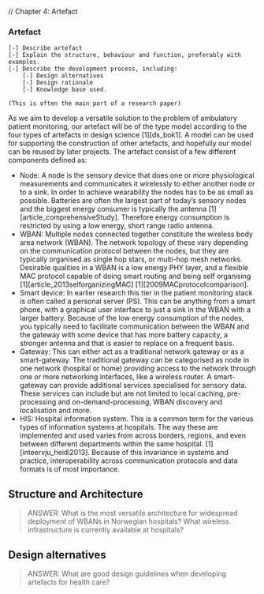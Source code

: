// Chapter 4: Artefact

### Artefact

	[-] Describe artefact
	[-] Explain the structure, behaviour and function, preferably with examples.
	[-] Describe the development process, including:
		[-] Design alternatives
		[-] Design rationale
		[-] Knowledge base used.

	(This is often the main part of a research paper)


As we aim to develop a versatile solution to the problem of ambulatory patient monitoring, our artefact will be of the type model according to the four types of artefacts in design science [1][ds_bok1]. A model can be used for supporting the construction of other artefacts, and hopefully our model can be reused by later projects. The artefact consist of a few different components defined as:

- Node: A node is the sensory device that does one or more physiological measurements and communicates it wirelessly to either another node or to a sink. In order to achieve wearability the nodes has to be as small as possible. Batteries are often the largest part of today’s sensory nodes and the biggest energy consumer is typically the antenna [1][article_comprehensiveStudy]. Therefore energy consumption is restricted by using a low energy, short range radio antenna. 
- WBAN: Multiple nodes connected together constitute the wireless body area network (WBAN). The network topology of these vary depending on the communication protocol between the nodes, but they are typically organised as single hop stars, or multi-hop mesh networks. Desirable qualities in a WBAN is a low energy PHY layer, and a flexible MAC protocol capable of doing smart routing and being self organising [1][article_2013selforganizingMAC] [1][2009MACprotocolcomparison].
- Smart device: In earlier research this tier in the patient monitoring stack is often called a personal server (PS). This can be anything from a smart phone, with a graphical user interface to just a sink in the WBAN with a larger battery. Because of the low energy consumption of the nodes, you typically need  to facilitate communication between the WBAN and the gateway with some device that has more battery capacity, a stronger antenna and that is easier to replace on a frequent basis. 
- Gateway: This can either act  as a traditional network gateway or as a smart-gateway. The traditional gateway can be categorised as node in one network (hospital or home) providing access to the network through one or more networking interfaces, like a wireless router. A smart-gateway can provide additional services specialised for sensory data. These services can include but are not limited to local caching, pre-processing and on-demand-processing, WBAN discovery and localisation and more.
- HIS: Hospital information system. This is a common term for the various types of information systems at hospitals. The way these are implemented and used varies from across borders, regions, and even between different departments within the same hospital. [1][inteervju_heidi2013]. Because of this invariance in systems and practice, interoperability across communication protocols and data formats is of most importance.


## Structure and Architecture

> ANSWER: What is the most versatile architecture for widespread deployment of WBANs in Norwegian hospitals? What wireless infrastructure is currently available at hospitals?


## Design alternatives

> ANSWER: What are good design guidelines when developing artefacts for health care?


